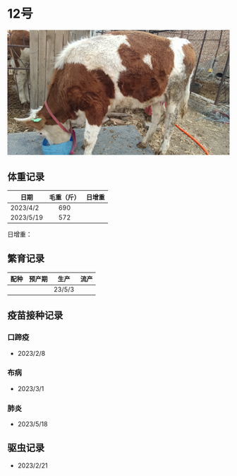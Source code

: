 # 12号
![12号](/images/simmental/third/12.jpg)


## 体重记录
| 日期           |    毛重（斤）  |日增重|
| ------------- | :-----------: | :-----------: |
| 2023/4/2      |      690      ||
| 2023/5/19     |      572      ||
日增重：
## 繁育记录
|配种|预产期|生产|流产|
|:------:|:------:|:------:|:------:|
|||23/5/3||

## 疫苗接种记录
### 口蹄疫
- 2023/2/8
### 布病
- 2023/3/1
### 肺炎
- 2023/5/18

## 驱虫记录
- 2023/2/21
